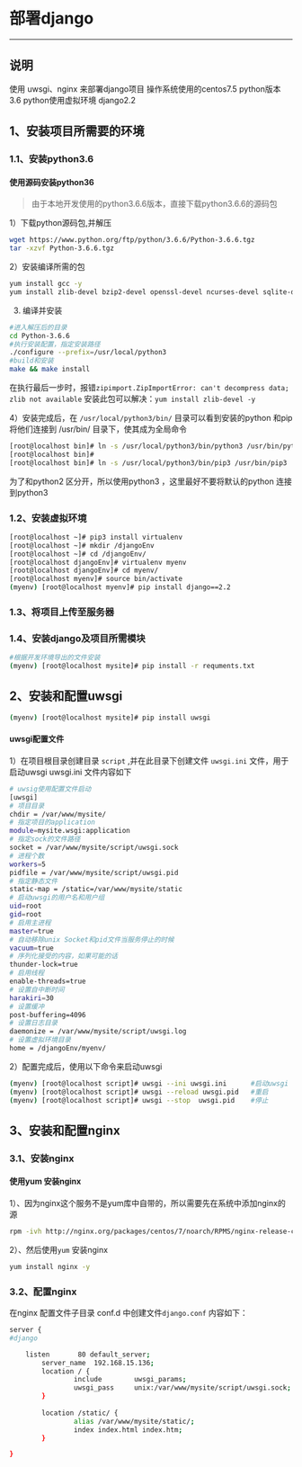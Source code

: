 # 部署django

---

## 说明
使用 uwsgi、nginx 来部署django项目
操作系统使用的centos7.5
python版本 3.6
    python使用虚拟环境
    django2.2


## 1、安装项目所需要的环境
### 1.1、安装python3.6
#### 使用源码安装python36
>由于本地开发使用的python3.6.6版本，直接下载python3.6.6的源码包

1）下载python源码包,并解压
```bash
wget https://www.python.org/ftp/python/3.6.6/Python-3.6.6.tgz
tar -xzvf Python-3.6.6.tgz
```
2）安装编译所需的包
```bash
yum install gcc -y
yum install zlib-devel bzip2-devel openssl-devel ncurses-devel sqlite-devel readline-devel tk-devel gdbm-devel db4-devel libpcap-devel xz-devel -y

```
3) 编译并安装
```bash
#进入解压后的目录
cd Python-3.6.6
#执行安装配置，指定安装路径
./configure --prefix=/usr/local/python3
#build和安装
make && make install
```
在执行最后一步时，报错`zipimport.ZipImportError: can't decompress data; zlib not available`
安装此包可以解决：`yum install zlib-devel -y `

4）安装完成后，在 `/usr/local/python3/bin/` 目录可以看到安装的python 和pip
将他们连接到 /usr/bin/ 目录下，使其成为全局命令
```bash
[root@localhost bin]# ln -s /usr/local/python3/bin/python3 /usr/bin/python3
[root@localhost bin]# 
[root@localhost bin]# ln -s /usr/local/python3/bin/pip3 /usr/bin/pip3
```
为了和python2 区分开，所以使用python3 ，这里最好不要将默认的python 连接到python3

### 1.2、安装虚拟环境
```bash
[root@localhost ~]# pip3 install virtualenv
[root@localhost ~]# mkdir /djangoEnv
[root@localhost ~]# cd /djangoEnv/
[root@localhost djangoEnv]# virtualenv myenv
[root@localhost djangoEnv]# cd myenv/
[root@localhost myenv]# source bin/activate
(myenv) [root@localhost myenv]# pip install django==2.2
```

### 1.3、将项目上传至服务器


### 1.4、安装django及项目所需模块

```bash
#根据开发环境导出的文件安装
(myenv) [root@localhost mysite]# pip install -r requments.txt
```

## 2、安装和配置uwsgi 

```bash
(myenv) [root@localhost mysite]# pip install uwsgi
```

#### uwsgi配置文件
1）在项目根目录创建目录 `script` ,并在此目录下创建文件 `uwsgi.ini` 文件，用于启动uwsgi
uwsgi.ini 文件内容如下
```bash
# uwsig使用配置文件启动
[uwsgi]
# 项目目录
chdir = /var/www/mysite/
# 指定项目的application
module=mysite.wsgi:application
# 指定sock的文件路径       
socket = /var/www/mysite/script/uwsgi.sock
# 进程个数       
workers=5
pidfile = /var/www/mysite/script/uwsgi.pid
# 指定静态文件
static-map = /static=/var/www/mysite/static
# 启动uwsgi的用户名和用户组
uid=root
gid=root
# 启用主进程
master=true
# 自动移除unix Socket和pid文件当服务停止的时候
vacuum=true
# 序列化接受的内容，如果可能的话
thunder-lock=true
# 启用线程
enable-threads=true
# 设置自中断时间
harakiri=30
# 设置缓冲
post-buffering=4096
# 设置日志目录
daemonize = /var/www/mysite/script/uwsgi.log
# 设置虚拟环境目录
home = /djangoEnv/myenv/

```

2）配置完成后，使用以下命令来启动uwsgi

```bash
(myenv) [root@localhost script]# uwsgi --ini uwsgi.ini      #启动uwsgi
(myenv) [root@localhost script]# uwsgi --reload uwsgi.pid   #重启
(myenv) [root@localhost script]# uwsgi --stop  uwsgi.pid    #停止
```



## 3、安装和配置nginx
### 3.1、安装nginx
#### 使用yum 安装nginx
1）、因为nginx这个服务不是yum库中自带的，所以需要先在系统中添加nginx的源
```bash
rpm -ivh http://nginx.org/packages/centos/7/noarch/RPMS/nginx-release-centos-7-0.el7.ngx.noarch.rpm
```
2）、然后使用`yum` 安装nginx
```bash
yum install nginx -y
```

### 3.2、配置nginx

在nginx 配置文件子目录 conf.d 中创建文件`django.conf`
内容如下：
```bash
server {
#django

    listen       80 default_server;
        server_name  192.168.15.136;
        location / {
                include        uwsgi_params;
                uwsgi_pass     unix:/var/www/mysite/script/uwsgi.sock;
        }
        
        location /static/ {
                alias /var/www/mysite/static/;
                index index.html index.htm;
        }

}
```





